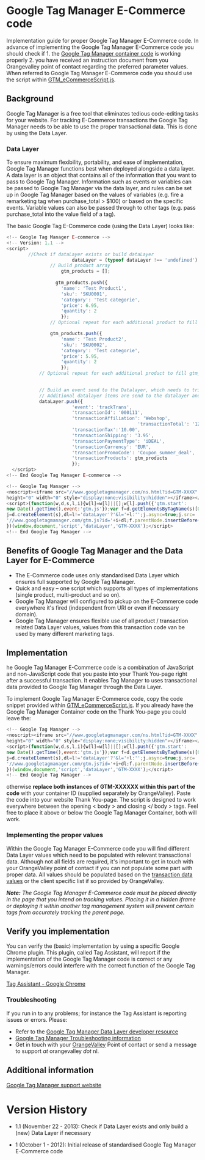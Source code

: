 Google Tag Manager E-Commerce code
============
Implementation guide for proper Google Tag Manager E-Commerce code. In advance of implementing the Google Tag Manager E-Commerce code you should check if 1. the [Google Tag Manager container code](https://github.com/orangevalley/GTM_standard) is working properly 2. you have received an instruction document from you Orangevalley point of contact regarding the preferred parameter values. When referred to Google Tag Manager E-Commerce code you should use the script within [GTM_eCommerceScript.js](https://github.com/orangevalley/GTM_e-commerce/blob/master/GTM_eCommerceScript.js).

## Background
Google Tag Manager is a free tool that eliminates tedious code-editing tasks for your website. For tracking E-Commerce transactions the Google Tag Manager needs to be able to use the proper transactional data. This is done by using the Data Layer. 

### Data Layer
To ensure maximum flexibility, portability, and ease of implementation, Google Tag Manager functions best when deployed alongside a data layer. A data layer is an object that contains all of the information that you want to pass to Google Tag Manager. Information such as events or variables can be passed to Google Tag Manager via the data layer, and rules can be set up in Google Tag Manager based on the values of variables (e.g. fire a remarketing tag when purchase_total > $100) or based on the specific events. Variable values can also be passed through to other tags (e.g. pass purchase_total into the value field of a tag).

The basic Google Tag E-Commerce code (using the Data Layer) looks like:

```javascript
<!-- Google Tag Manager E-commerce -->
<!-- Version: 1.1 -->
<script>
        //Check if dataLayer exists or build dataLayer
                        dataLayer = (typeof dataLayer !== 'undefined') ? dataLayer : [];
                // Build product array
                    gtm_products = [];
            
                  gtm_products.push({
                    'name': 'Test Product1',
                    'sku': 'SKU0001',
                    'category': 'Test categorie',
                    'price': 6.95,
                    'quantity': 2
                    });
                // Optional repeat for each additional product to fill gtm_products array

                gtm_products.push({
                    'name': 'Test Product2',
                    'sku': 'SKU0002',
                    'category': 'Test categorie',
                    'price': 5.95,
                    'quantity': 2
                    });
            // Optional repeat for each additional product to fill gtm_products array

            
            // Build an event send to the Datalayer, which needs to trigger the E-commerce transaction in the GTM backend
            // Additional datalayer items are send to the datalayer and processed by the GTM as an transaction
            dataLayer.push({
                        'event': 'trackTrans',
                        'transactionId': '000111',
                        'transactionAffiliation': 'Webshop',        
												'transactionTotal': '12.90',
                        'transactionTax':'10.00',
                        'transactionShipping': '3.95',
                        'transactionPaymentType': 'iDEAL',
                        'transactionCurrency': 'EUR',
                        'transactionPromoCode': 'Coupon_summer_deal',
                        'transactionProducts': gtm_products                                        
                        });        
  </script>
<!-- End Google Tag Manager E-commerce -->

<!-- Google Tag Manager -->
<noscript><iframe src="//www.googletagmanager.com/ns.html?id=GTM-XXXX"
height="0" width="0" style="display:none;visibility:hidden"></iframe></noscript>
<script>(function(w,d,s,l,i){w[l]=w[l]||[];w[l].push({'gtm.start':
new Date().getTime(),event:'gtm.js'});var f=d.getElementsByTagName(s)[0],
j=d.createElement(s),dl=l!='dataLayer'?'&l='+l:'';j.async=true;j.src=
'//www.googletagmanager.com/gtm.js?id='+i+dl;f.parentNode.insertBefore(j,f);
})(window,document,'script','dataLayer','GTM-XXXX');</script>
<!-- End Google Tag Manager -->
```
## Benefits of Google Tag Manager and the Data Layer for E-Commerce
- The E-Commerce code uses only standardised Data Layer which ensures full supported by Google Tag Manager.
- Quick	and	easy – one script which supports all types of implementations (single product, multi-product and so on).
- Google Tag Manager will configured to pickup on the E-Commerce code everywhere it's fired (independent from URI or even if necessary domain).
- Google Tag Manager ensures flexible use of all product / transaction related Data Layer values, values from this transaction code van be used by many different marketing tags.

## Implementation
he Google Tag Manager E-Commerce code is a combination of JavaScript and non-JavaScript code that you paste into your Thank You-page right after a successful transaction. It enables Tag Manager to uses transactional data provided to Google Tag Manager through the Data Layer.

To implement Google Tag Manager E-Commerce code, copy the code snippet provided within [GTM_eCommerceScript.js](https://github.com/orangevalley/GTM_e-commerce/blob/master/GTM_eCommerceScript.js). If you already have the Google Tag Manager Container code on the Thank You-page you could leave the:

```javascript
<!-- Google Tag Manager -->
<noscript><iframe src="//www.googletagmanager.com/ns.html?id=GTM-XXXX"
height="0" width="0" style="display:none;visibility:hidden"></iframe></noscript>
<script>(function(w,d,s,l,i){w[l]=w[l]||[];w[l].push({'gtm.start':
new Date().getTime(),event:'gtm.js'});var f=d.getElementsByTagName(s)[0],
j=d.createElement(s),dl=l!='dataLayer'?'&l='+l:'';j.async=true;j.src=
'//www.googletagmanager.com/gtm.js?id='+i+dl;f.parentNode.insertBefore(j,f);
})(window,document,'script','dataLayer','GTM-XXXX');</script>
<!-- End Google Tag Manager -->
```
otherwise **replace both instances of GTM-XXXXXX within this part of the code** with your container ID (supplied separately by OrangeValley). Paste the code into your website Thank You-page. The script is designed to work everywhere between the opening < body > and closing </ body > tags. Feel free to place it above or below the Google Tag Manager Container, both will work.

### Implementing the proper values
Within the Google Tag Manager E-Commerce code you will find different Data Layer values which need to be populated with relevant transactional data. Although not all fields are required, it's important to get in touch with your OrangeValley point of contact if you can not populate some part with proper data. All values should be populated based on the [transaction data values](https://github.com/orangevalley/GTM_e-commerce/wiki/Google-Tag-Manager-E-Commerce-code-Transaction-Values) or the client specific list if so provided by OrangeValley.

_**Note:** The Google Tag Manager E-Commerce code must be placed directly in the page that you intend on tracking values. Placing it in a hidden iframe or deploying it within another tag management system will prevent certain tags from accurately tracking the parent page._

## Verify you implementation
You can verify the (basic) implementation by using a specific Google Chrome plugin. This plugin, called Tag Assistant, will report if the implementation of the Google Tag Manager code is correct or any warnings/errors could interfere with the correct function of the Google Tag Manager.

[Tag Assistant - Google Chrome](https://chrome.google.com/webstore/detail/tag-assistant-by-google/kejbdjndbnbjgmefkgdddjlbokphdefk?hl=en)

### Troubleshooting
If you run in to any problems; for instance the Tag Assistant is reporting issues or errors. Please:

- Refer to the [Google Tag Manager Data Layer developer resource](https://developers.google.com/tag-manager/devguide#datalayer)
- [Google Tag Manager Troubleshooting information](https://developers.google.com/tag-manager/troubleshooting)
- Get in touch with your [OrangeValley](http://orangevalley.nl/) Point of contact or send a message to support _at_ orangevalley _dot_ nl.

## Additional information
[Google Tag Manager support website](https://developers.google.com/tag-manager/quickstart)

# Version History
- 1.1 (November 22 - 2013): Check if Data Layer exists and only build a (new) Data Layer if necessary

- 1 (October 1 - 2012): Initial release of standardised Google Tag Manager E-Commerce code
